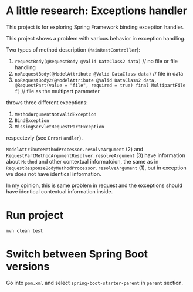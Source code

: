 # A little research: Exceptions handler

This project is for exploring Spring Framework binding exception handler.

This project shows a problem with various behavior in exception handling.

Two types of method description (`MainRestController`):
1. `requestBody(@RequestBody @Valid DataClass2 data)` // no file or file handling
1. `noRequestBody(@ModelAttribute @Valid DataClass data)` // file in data
1. `noRequestBody2(@ModelAttribute @Valid DataClass2 data, @RequestPart(value = "file", required = true) final MultipartFile f)` // file as the multipart parameter

throws three different exceptions:
1. `MethodArgumentNotValidException` 
1. `BindException`
1. `MissingServletRequestPartException`

 respectevly (see `ErrorHandler`).

`ModelAttributeMethodProcessor.resolveArgument` (2) and `RequestPartMethodArgumentResolver.resolveArgument` (3) 
have information about `Method` and other contextual informatoion, the same as in `RequestResponseBodyMethodProcessor.resolveArgument` (1),
but in exception we does not have identical information.

In my opinion, this is same problem in request and the exceptions should have identical contextual information inside.

# Run project

`mvn clean test`

# Switch between Spring Boot versions

Go into `pom.xml` and select `spring-boot-starter-parent` in `parent` section.
